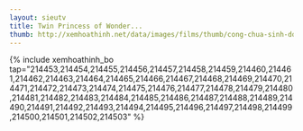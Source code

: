 ```yaml
---
layout: sieutv
title: Twin Princess of Wonder...
thumb: http://xemhoathinh.net/data/images/films/thumb/cong-chua-sinh-doi-twin-princess-of-wonder-planet-2006.jpg
---
```

{% include xemhoathinh_bo tap="214453,214454,214455,214456,214457,214458,214459,214460,214461,214462,214463,214464,214465,214466,214467,214468,214469,214470,214471,214472,214473,214474,214475,214476,214477,214478,214479,214480,214481,214482,214483,214484,214485,214486,214487,214488,214489,214490,214491,214492,214493,214494,214495,214496,214497,214498,214499,214500,214501,214502,214503" %} 
